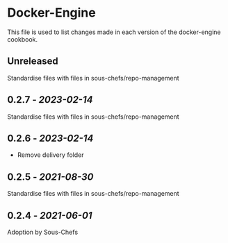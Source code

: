 # Docker-Engine

This file is used to list changes made in each version of the docker-engine cookbook.

## Unreleased

Standardise files with files in sous-chefs/repo-management

## 0.2.7 - *2023-02-14*

Standardise files with files in sous-chefs/repo-management

## 0.2.6 - *2023-02-14*

- Remove delivery folder

## 0.2.5 - *2021-08-30*

Standardise files with files in sous-chefs/repo-management

## 0.2.4 - *2021-06-01*

Adoption by Sous-Chefs
